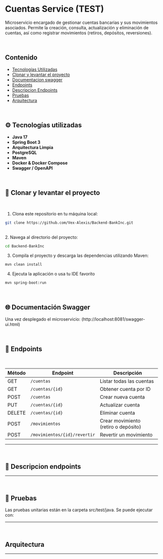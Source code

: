 # Cuentas Service (TEST)

Microservicio encargado de gestionar cuentas bancarias y sus movimientos asociados. Permite la creación, consulta, actualización y eliminación de cuentas, así como registrar movimientos (retiros, depósitos, reversiones).

<br> <!-- Salto de línea -->

## Contenido

- [Tecnologías Utilizadas](#%EF%B8%8F-tecnologías-utilizadas)
- [Clonar y levantar el proyecto](#-clonar-y-levantar-el-proyecto)
- [Documentacion swagger](#-documentación-swagger)
- [Endpoints](#-endpoints)
- [Descripcion Endpoints](#-descripcion-endpoints)
- [Pruebas](#-pruebas)
- [Arquitectura](#arquitectura)



<br> <!-- Salto de línea -->

## ⚙️ Tecnologías utilizadas

- **Java 17**
- **Spring Boot 3**
- **Arquitectura Limpia**
- **PostgreSQL**
- **Maven**
- **Docker & Docker Compose**
- **Swagger / OpenAPI**

<br> <!-- Salto de línea -->

## 🔧 Clonar y levantar el proyecto

<br> <!-- Salto de línea -->
1. Clona este repositorio en tu máquina local:
```bash
git clone https://github.com/Vex-Alexis/Backend-BankInc.git
```
<br> <!-- Salto de línea -->
2. Navega al directorio del proyecto:
```bash
cd Backend-BankInc
```
3. Compila el proyecto y descarga las dependencias utilizando Maven:
```bash
mvn clean install
```
4. Ejecuta la aplicación o usa tu IDE favorito
```bash
mvn spring-boot:run
```

<br> <!-- Salto de línea -->

## 🌐 Documentación Swagger 
Una vez desplegado el microservicio:
(http://localhost:8081/swagger-ui.html)


<br> <!-- Salto de línea -->
## 🚀 Endpoints
<br> <!-- Salto de línea -->

| Método | Endpoint                | Descripción                             |
|--------|-------------------------|-----------------------------------------|
| GET    | `/cuentas`              | Listar todas las cuentas                |
| GET    | `/cuentas/{id}`         | Obtener cuenta por ID                   |
| POST   | `/cuentas`              | Crear nueva cuenta                      |
| PUT    | `/cuentas/{id}`         | Actualizar cuenta                       |
| DELETE | `/cuentas/{id}`         | Eliminar cuenta                         |
| POST   | `/movimientos`          | Crear movimiento (retiro o depósito)    |
| POST   | `/movimientos/{id}/revertir` | Revertir un movimiento             |

---
<br> <!-- Salto de línea -->
## 🚀 Descripcion endpoints

---
<br> <!-- Salto de línea -->
## 🧪 Pruebas
Las pruebas unitarias están en la carpeta src/test/java. Se puede ejecutar con:

---
<br> <!-- Salto de línea -->
## Arquitectura



---
